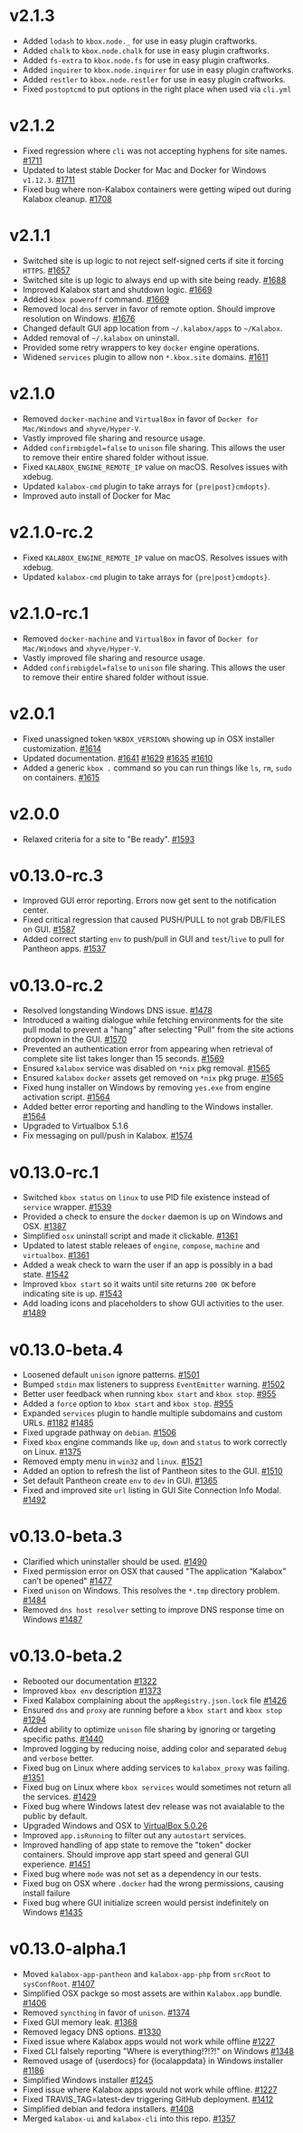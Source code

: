 v2.1.3
======

* Added `lodash` to `kbox.node._` for use in easy plugin craftworks.
* Added `chalk` to `kbox.node.chalk` for use in easy plugin craftworks.
* Added `fs-extra` to `kbox.node.fs` for use in easy plugin craftworks.
* Added `inquirer` to `kbox.node.inquirer` for use in easy plugin craftworks.
* Added `restler` to `kbox.node.restler` for use in easy plugin craftworks.
* Fixed `postoptcmd` to put options in the right place when used via `cli.yml`

v2.1.2
======

* Fixed regression where `cli` was not accepting hyphens for site names. [#1711](https://github.com/kalabox/kalabox/issues/1711)
* Updated to latest stable Docker for Mac and Docker for Windows `v1.12.3`. [#1711](https://github.com/kalabox/kalabox/issues/1711)
* Fixed bug where non-Kalabox containers were getting wiped out during Kalabox cleanup. [#1708](https://github.com/kalabox/kalabox/issues/1708)

v2.1.1
======

* Switched site is up logic to not reject self-signed certs if site it forcing `HTTPS`. [#1657](https://github.com/kalabox/kalabox/issues/1657)
* Switched site is up logic to always end up with site being ready. [#1688](https://github.com/kalabox/kalabox/issues/1688)
* Improved Kalabox start and shutdown logic. [#1669](https://github.com/kalabox/kalabox/issues/1669)
* Added `kbox poweroff` command. [#1669](https://github.com/kalabox/kalabox/issues/1669)
* Removed local `dns` server in favor of remote option. Should improve resolution on Windows. [#1676](https://github.com/kalabox/kalabox/issues/1676)
* Changed default GUI app location from `~/.kalabox/apps` to `~/Kalabox`.
* Added removal of `~/.kalabox` on uninstall.
* Provided some retry wrappers to key `docker` engine operations.
* Widened `services` plugin to allow non `*.kbox.site` domains. [#1611](https://github.com/kalabox/kalabox/issues/1611)

v2.1.0
======

* Removed `docker-machine` and `VirtualBox` in favor of `Docker for Mac/Windows` and `xhyve/Hyper-V`.
* Vastly improved file sharing and resource usage.
* Added `confirmbigdel=false` to `unison` file sharing. This allows the user to remove their entire shared folder without issue.
* Fixed `KALABOX_ENGINE_REMOTE_IP` value on macOS. Resolves issues with xdebug.
* Updated `kalabox-cmd` plugin to take arrays for `{pre|post}cmdopts}`.
* Improved auto install of Docker for Mac

v2.1.0-rc.2
===========

* Fixed `KALABOX_ENGINE_REMOTE_IP` value on macOS. Resolves issues with xdebug.
* Updated `kalabox-cmd` plugin to take arrays for `{pre|post}cmdopts}`.

v2.1.0-rc.1
===========

* Removed `docker-machine` and `VirtualBox` in favor of `Docker for Mac/Windows` and `xhyve/Hyper-V`.
* Vastly improved file sharing and resource usage.
* Added `confirmbigdel=false` to `unison` file sharing. This allows the user to remove their entire shared folder without issue.

v2.0.1
======

* Fixed unassigned token `%KBOX_VERSION%` showing up in OSX installer customization. [#1614](https://github.com/kalabox/kalabox/issues/1614)
* Updated documentation. [#1641](https://github.com/kalabox/kalabox/issues/1641) [#1629](https://github.com/kalabox/kalabox/issues/1629) [#1635](https://github.com/kalabox/kalabox/issues/1635) [#1610](https://github.com/kalabox/kalabox/issues/1610)
* Added a generic `kbox .` command so you can run things like `ls`, `rm`, `sudo` on containers. [#1615](https://github.com/kalabox/kalabox/issues/1615)

v2.0.0
======

* Relaxed criteria for a site to "Be ready". [#1593](https://github.com/kalabox/kalabox/issues/1593)

v0.13.0-rc.3
============

* Improved GUI error reporting. Errors now get sent to the notification center.
* Fixed critical regression that caused PUSH/PULL to not grab DB/FILES on GUI. [#1587](https://github.com/kalabox/kalabox/issues/1587)
* Added correct starting `env` to push/pull in GUI and `test`/`live` to pull for Pantheon apps. [#1537](https://github.com/kalabox/kalabox/issues/1587)

v0.13.0-rc.2
============

* Resolved longstanding Windows DNS issue. [#1478](https://github.com/kalabox/kalabox/issues/1478)
* Introduced a waiting dialogue while fetching environments for the site pull modal to prevent a "hang" after selecting "Pull" from the site actions dropdown in the GUI. [#1570](https://github.com/kalabox/kalabox/issues/1570)
* Prevented an authentication error from appearing when retrieval of complete site list takes longer than 15 seconds. [#1569](https://github.com/kalabox/kalabox/issues/1569)
* Ensured `kalabox` service was disabled on `*nix` pkg removal. [#1565](https://github.com/kalabox/kalabox/issues/1565)
* Ensured `kalabox` `docker` assets get removed on `*nix` pkg pruge. [#1565](https://github.com/kalabox/kalabox/issues/1565)
* Fixed hung installer on Windows by removing `yes.exe` from engine activation script. [#1564](https://github.com/kalabox/kalabox/issues/1564)
* Added better error reporting and handling to the Windows installer. [#1564](https://github.com/kalabox/kalabox/issues/1564)
* Upgraded to Virtualbox 5.1.6
* Fix messaging on pull/push in Kalabox. [#1574](https://github.com/kalabox/kalabox/issues/1574)

v0.13.0-rc.1
============

* Switched `kbox status` on `linux` to use PID file existence instead of `service` wrapper. [#1539](https://github.com/kalabox/kalabox/issues/1539)
* Provided a check to ensure the `docker` daemon is up on Windows and OSX. [#1387](https://github.com/kalabox/kalabox/issues/1387)
* Simplified `osx` uninstall script and made it clickable. [#1361](https://github.com/kalabox/kalabox/issues/1361)
* Updated to latest stable releaes of `engine`, `compose`, `machine` and `virtualbox`. [#1361](https://github.com/kalabox/kalabox/issues/1361)
* Added a weak check to warn the user if an app is possibly in a bad state. [#1542](https://github.com/kalabox/kalabox/issues/1542)
* Improved `kbox start` so it waits until site returns `200 OK` before indicating site is up. [#1543](https://github.com/kalabox/kalabox/issues/1543)
* Add loading icons and placeholders to show GUI activities to the user. [#1489](https://github.com/kalabox/kalabox/issues/1489)

v0.13.0-beta.4
==============

* Loosened default `unison` ignore patterns. [#1501](https://github.com/kalabox/kalabox/issues/1501)
* Bumped `stdin` max listeners to suppress `EventEmitter` warning. [#1502](https://github.com/kalabox/kalabox/issues/1502)
* Better user feedback when running `kbox start` and `kbox stop`. [#955](https://github.com/kalabox/kalabox/issues/955)
* Added a `force` option to `kbox start` and `kbox stop`. [#955](https://github.com/kalabox/kalabox/issues/955)
* Expanded `services` plugin to handle multiple subdomains and custom URLs. [#1182](https://github.com/kalabox/kalabox/issues/1182) [#1485](https://github.com/kalabox/kalabox/issues/1485)
* Fixed upgrade pathway on `debian`. [#1506](https://github.com/kalabox/kalabox/issues/1506)
* Fixed `kbox` engine commands like `up`, `down` and `status` to work correctly on Linux. [#1375](https://github.com/kalabox/kalabox/issues/1375)
* Removed empty menu in `win32` and `linux`. [#1521](https://github.com/kalabox/kalabox/issues/1521)
* Added an option to refresh the list of Pantheon sites to the GUI. [#1510](https://github.com/kalabox/kalabox/issues/1510)
* Set default Pantheon create `env` to `dev` in GUI. [#1365](https://github.com/kalabox/kalabox/issues/1365)
* Fixed and improved site `url` listing in GUI Site Connection Info Modal. [#1492](https://github.com/kalabox/kalabox/issues/1492)

v0.13.0-beta.3
==============

* Clarified which uninstaller should be used. [#1490](https://github.com/kalabox/kalabox/issues/1490)
* Fixed permission error on OSX that caused "The application “Kalabox” can’t be opened" [#1477](https://github.com/kalabox/kalabox/issues/1477)
* Fixed `unison` on Windows. This resolves the `*.tmp` directory problem. [#1484](https://github.com/kalabox/kalabox/issues/1484)
* Removed `dns host resolver` setting to improve DNS response time on Windows [#1487](https://github.com/kalabox/kalabox/issues/1487)

v0.13.0-beta.2
==============

* Rebooted our documentation [#1322](https://github.com/kalabox/kalabox/issues/1322)
* Improved `kbox env` description [#1373](https://github.com/kalabox/kalabox/issues/1373)
* Fixed Kalabox complaining about the `appRegistry.json.lock` file [#1426](https://github.com/kalabox/kalabox/issues/1426)
* Ensured `dns` and `proxy` are running before a `kbox start` and `kbox stop` [#1294](https://github.com/kalabox/kalabox/issues/1294)
* Added ability to optimize `unison` file sharing by ignoring or targeting specific paths. [#1440](https://github.com/kalabox/kalabox/issues/1440)
* Improved logging by reducing noise, adding color and separated `debug` and `verbose` better.
* Fixed bug on Linux where adding services to `kalabox_proxy` was failing. [#1351](https://github.com/kalabox/kalabox/issues/1351)
* Fixed bug on Linux where `kbox services` would sometimes not return all the services. [#1429](https://github.com/kalabox/kalabox/issues/1429)
* Fixed bug where Windows latest dev release was not avaialable to the public by default.
* Upgraded Windows and OSX to [VirtualBox 5.0.26](https://www.virtualbox.org/wiki/Download_Old_Builds_5_0)
* Improved `app.isRunning` to filter out any `autostart` services.
* Improved handling of app state to remove the "token" docker containers. Should improve app start speed and general GUI experience. [#1451](https://github.com/kalabox/kalabox/issues/1451)
* Fixed bug where `mode` was not set as a dependency in our tests.
* Fixed bug on OSX where `.docker` had the wrong permissions, causing install failure
* Fixed bug where GUI initialize screen would persist indefinitely on Windows [#1435](https://github.com/kalabox/kalabox/issues/1435)

v0.13.0-alpha.1
===============

* Moved `kalabox-app-pantheon` and `kalabox-app-php` from `srcRoot` to `sysConfRoot`. [#1407](https://github.com/kalabox/kalabox/issues/1407)
* Simplified OSX packge so most assets are within `Kalabox.app` bundle. [#1406](https://github.com/kalabox/kalabox/issues/1406)
* Removed `syncthing` in favor of `unison`. [#1374](https://github.com/kalabox/kalabox/issues/1374)
* Fixed GUI memory leak. [#1368](https://github.com/kalabox/kalabox/issues/1368)
* Removed legacy DNS options. [#1330](https://github.com/kalabox/kalabox/issues/1330)
* Fixed issue where Kalabox apps would not work while offline [#1227](https://github.com/kalabox/kalabox/issues/1227)
* Fixed CLI falsely reporting "Where is everything!?!?!" on Windows [#1348](https://github.com/kalabox/kalabox/issues/1348)
* Removed usage of {userdocs} for {localappdata} in Windows installer [#1186](https://github.com/kalabox/kalabox/issues/1186)
* Simplified Windows installer [#1245](https://github.com/kalabox/kalabox/issues/1245)
* Fixed issue where Kalabox apps would not work while offline. [#1227](https://github.com/kalabox/kalabox/issues/1227)
* Fixed TRAVIS_TAG=latest-dev triggering GitHub deployment. [#1412](https://github.com/kalabox/kalabox/issues/1412)
* Simplified debian and fedora installers. [#1408](https://github.com/kalabox/kalabox/issues/1408)
* Merged `kalabox-ui` and `kalabox-cli` into this repo. [#1357](https://github.com/kalabox/kalabox/issues/1357)

